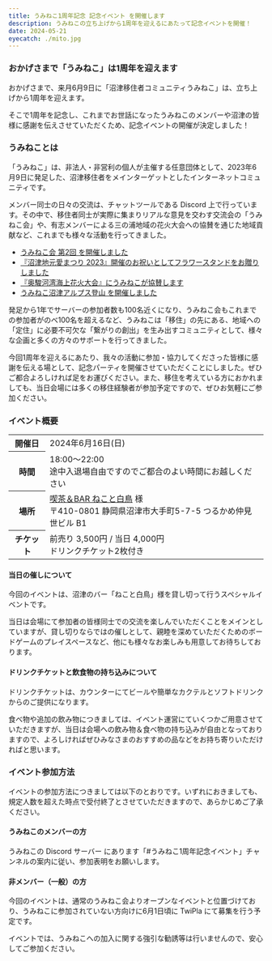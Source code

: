 ```yaml
---
title: うみねこ1周年記念 記念イベント を開催します
description: うみねこの立ち上げから1周年を迎えるにあたって記念イベントを開催！
date: 2024-05-21
eyecatch: ./mito.jpg
---
```


### おかげさまで「うみねこ」は1周年を迎えます

おかげさまで、来月6月9日に「沼津移住者コミュニティうみねこ」は、立ち上げから1周年を迎えます。

そこで1周年を記念し、これまでお世話になったうみねこのメンバーや沼津の皆様に感謝を伝えさせていただくため、記念イベントの開催が決定しました！

### うみねことは

「うみねこ」は、非法人・非営利の個人が主催する任意団体として、2023年6月9日に発足した、沼津移住者をメインターゲットとしたインターネットコミュニティです。

メンバー同士の日々の交流は、チャットツールである Discord 上で行っています。その中で、移住者同士が実際に集まりリアルな意見を交わす交流会の「うみねこ会」や、有志メンバーによる三の浦地域の花火大会への協賛を通じた地域貢献など、これまでも様々な活動を行ってきました。

* [うみねこ会 第2回 を開催しました](/news/20230827/umineco_2nd.html)
* [『沼津地元愛まつり 2023』開催のお祝いとしてフラワースタンドをお贈りしました](/news/20231007/jimoai_festival_2023_flower_stand.html)
* [『奥駿河湾海上花火大会』にうみねこが協賛します](/news/20231126/okusuruga_fireworks.html)
* [うみねこ沼津アルプス登山 を開催しました](/news/20240203/numazu_alps.html)

発足から1年でサーバーの参加者数も100名近くになり、うみねこ会もこれまでの参加者がのべ100名を超えるなど、うみねこは「移住」の先にある、地域への「定住」に必要不可欠な「繋がりの創出」を生み出すコミュニティとして、様々な企画と多くの方々のサポートを行ってきました。

今回1周年を迎えるにあたり、我々の活動に参加・協力してくださった皆様に感謝を伝える場として、記念パーティを開催させていただくことにしました。ぜひご都合よろしければ足をお運びください。また、移住を考えている方におかれましても、当日会場には多くの移住経験者が参加予定ですので、ぜひお気軽にご参加ください。


### イベント概要

<table class="table">
  <tr>
    <th>開催日</th>
    <td>2024年6月16日(日)</td>
  </tr>
  <tr>
    <th>時間</th>
    <td>
      18:00〜22:00<br>
      途中入退場自由ですのでご都合のよい時間にお越しください
    </td>
  </tr>
  <tr>
    <th>場所</th>
    <td>
      <a href="https://bar.nekohaku.com/">喫茶＆BAR ねこと白鳥</a> 様<br>
      〒410-0801 静岡県沼津市大手町5-7-5 つるかめ仲見世ビル B1
    </td>
  </tr>
  <tr>
    <th>チケット</th>
    <td>
      前売り 3,500円 / 当日 4,000円<br>
      ドリンクチケット2枚付き
    </td>
  </tr>
</table>

#### 当日の催しについて

今回のイベントは、沼津のバー「ねこと白鳥」様を貸し切って行うスペシャルイベントです。

当日は会場にて参加者の皆様同士での交流を楽しんでいただくことをメインとしていますが、貸し切りならではの催しとして、親睦を深めていただくためのボードゲームのプレイスペースなど、他にも様々なお楽しみも用意してお待ちしております。

#### ドリンクチケットと飲食物の持ち込みについて

ドリンクチケットは、カウンターにてビールや簡単なカクテルとソフトドリンクからのご提供になります。

食べ物や追加の飲み物につきましては、イベント運営にていくつかご用意させていただきますが、当日は会場への飲み物＆食べ物の持ち込みが自由となっておりますので、よろしければぜひみなさまのおすすめの品などをお持ち寄りいただければと思います。

### イベント参加方法

イベントの参加方法につきましては以下のとおりです。いずれにおきましても、規定人数を超えた時点で受付終了とさせていただきますので、あらかじめご了承ください。

#### うみねこのメンバーの方

うみねこの Discord サーバー にあります「#うみねこ1周年記念イベント」チャンネルの案内に従い、参加表明をお願いします。

#### 非メンバー（一般）の方

今回のイベントは、通常のうみねこ会よりオープンなイベントと位置づけており、うみねこに参加されていない方向けに6月1日頃に TwiPla にて募集を行う予定です。

イベントでは、うみねこへの加入に関する強引な勧誘等は行いませんので、安心してご参加ください。
